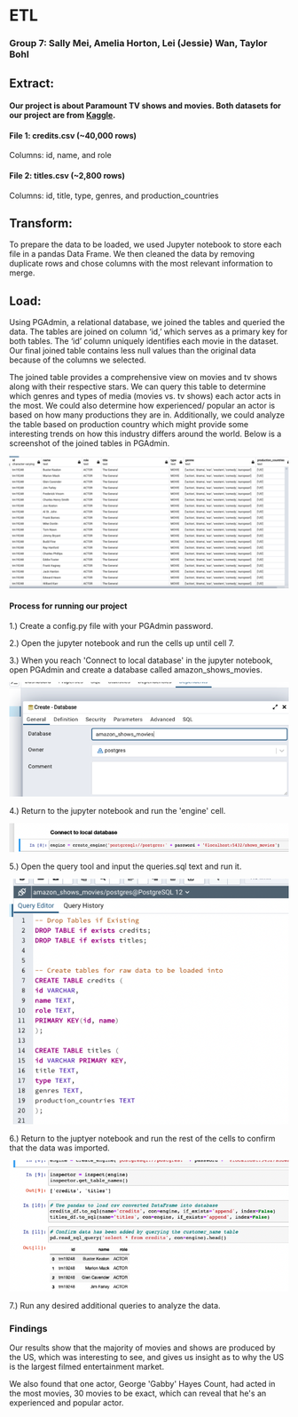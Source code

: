 # ETL
### Group 7: Sally Mei, Amelia Horton, Lei (Jessie) Wan, Taylor Bohl

## Extract:
#### Our project is about Paramount TV shows and movies. Both datasets for our project are from [Kaggle](https://www.kaggle.com/datasets/victorsoeiro/paramount-tv-shows-and-movies). 

#### File 1: credits.csv (~40,000 rows) 
Columns: id, name, and role

#### File 2: titles.csv (~2,800 rows)
Columns: id, title, type, genres, and production_countries

## Transform:
To prepare the data to be loaded, we used Jupyter notebook to store each file in a pandas Data Frame. We then cleaned the data by removing duplicate rows and chose columns with the most relevant information to merge.  

## Load:
Using PGAdmin, a relational database, we joined the tables and queried the data. The tables are joined on column ‘id,’ which serves as a primary key for both tables. The ‘id’ column uniquely identifies each movie in the dataset. Our final joined table contains less null values than the original data because of the columns we selected.  

The joined table provides a comprehensive view on movies and tv shows along with their respective stars. We can query this table to determine which genres and types of media (movies vs. tv shows) each actor acts in the most. We could also determine how experienced/ popular an actor is based on how many productions they are in. Additionally, we could analyze the table based on production country which might provide some interesting trends on how this industry differs around the world. Below is a screenshot of the joined tables in PGAdmin.

![joinedtables](joined_tables.png)

#### Process for running our project
1.) Create a config.py file with your PGAdmin password.

2.) Open the jupyter notebook and run the cells up until cell 7. 

3.) When you reach 'Connect to local database' in the jupyter notebook, open PGAdmin and create a database called amazon_shows_movies.  

![stepone](Resources/step_one.png)

4.) Return to the jupyter notebook and run the 'engine' cell.

![steptwo](Resources/step_two.png)

5.) Open the query tool and input the queries.sql text and run it. 

![stepfour](Resources/step_four.png)

6.) Return to the juptyer notebook and run the rest of the cells to confirm that the data was imported.

![stepthree](Resources/step_three.png)

7.) Run any desired additional queries to analyze the data.


### Findings
Our results show that the majority of movies and shows are produced by the US, which was interesting to see, and gives us insight as to why the US is the largest filmed entertainment market.

We also found that one actor, George 'Gabby' Hayes Count, had acted in the most movies, 30 movies to be exact, which can reveal that he's an experienced and popular actor.
